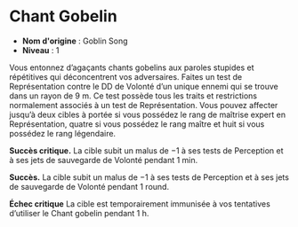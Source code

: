 # Chant Gobelin

 * **Nom d'origine** : Goblin Song
 * **Niveau** : 1


<p>Vous entonnez d’agaçants chants gobelins aux paroles stupides et répétitives qui déconcentrent vos adversaires. Faites un test de Représentation contre le DD de Volonté d’un unique ennemi qui se trouve dans un rayon de 9 m. Ce test possède tous les traits et restrictions normalement associés à un test de Représentation. Vous pouvez affecter jusqu’à deux cibles à portée si vous possédez le rang de maîtrise expert en Représentation, quatre si vous possédez le rang maître et huit si vous possédez le rang légendaire.</p>
<p><strong>Succès critique.</strong> La cible subit un malus de −1 à ses tests de Perception et à ses jets de sauvegarde de Volonté pendant 1 min.</p>
<p><strong>Succès.</strong> La cible subit un malus de −1 à ses tests de Perception et à ses jets de sauvegarde de Volonté pendant 1 round.</p>
<p><strong>Échec critique</strong> La cible est temporairement immunisée à vos tentatives d’utiliser le Chant gobelin pendant 1 h.</p>